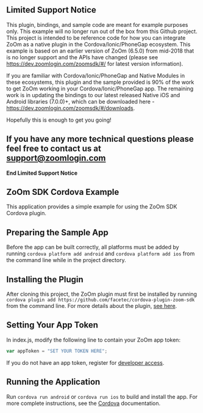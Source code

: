 **Limited Support Notice**
--------------------------
This plugin, bindings, and sample code are meant for example purposes only.  This example will no longer run out of the box from this Github project.  This project is intended to be reference code for how you can integrate ZoOm as a native plugin in the Cordova/Ionic/PhoneGap ecosystem.  This example is based on an earlier version of ZoOm (6.5.0) from mid-2018 that is no longer support and the APIs have changed (please see https://dev.zoomlogin.com/zoomsdk/#/ for latest version information).

If you are familiar with Cordova/Ionic/PhoneGap and Native Modules in these ecosystems, this plugin and the sample provided is 90% of the work to get ZoOm working in your Cordova/Ionic/PhoneGap app.  The remaining work is in updating the bindings to our latest released Native iOS and Android libraries (7.0.0)+, which can be downloaded here - https://dev.zoomlogin.com/zoomsdk/#/downloads.

Hopefully this is enough to get you going!

If you have any more technical questions please feel free to contact us at support@zoomlogin.com
------------------------------
**End Limited Support Notice**

ZoOm SDK Cordova Example
------------------------
This application provides a simple example for using the ZoOm SDK Cordova plugin.  

Preparing the Sample App
------------------------
Before the app can be built correctly, all platforms must be added by running `cordova platform add android` and `cordova platform add ios` from the command line while in the project directory.

Installing the Plugin
---------------------
After cloning this project, the ZoOm plugin must first be installed by running `cordova plugin add https://github.com/facetec/cordova-plugin-zoom-sdk` from the command line.  For more details about the plugin, [see here](https://github.com/facetec/cordova-plugin-zoom-sdk).

Setting Your App Token
----------------------
In index.js, modify the following line to contain your ZoOm app token:
```javascript
var appToken = "SET YOUR TOKEN HERE";
```
If you do not have an app token, register for [developer access](https://dev.zoomlogin.com/).

Running the Application
-----------------------
Run `cordova run android` or `cordova run ios` to build and install the app.  For more complete instructions, see the [Cordova](https://cordova.apache.org/#getstarted) documentation. 
